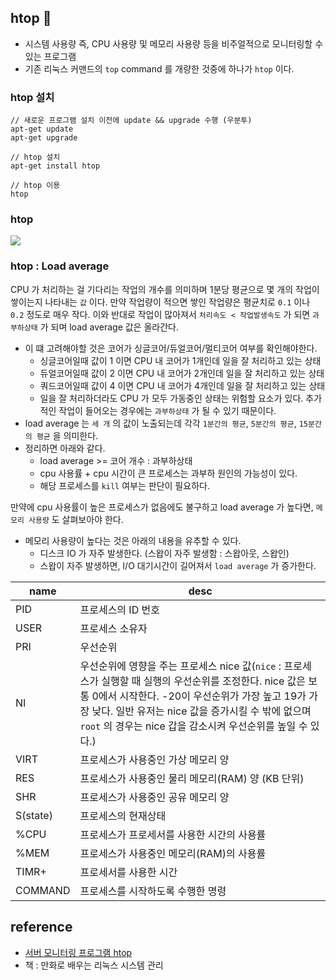 ## htop 👀
* 시스템 사용량 즉, CPU 사용량 및 메모리 사용량 등을 비주얼적으로 모니터링할 수 있는 프로그램
* 기존 리눅스 커맨드의 `top` command 를 개량한 것중에 하나가 `htop` 이다.

### htop 설치
```
// 새로운 프로그램 설치 이전에 update && upgrade 수행 (우분투)
apt-get update
apt-get upgrade

// htop 설치
apt-get install htop

// htop 이용
htop
```

### htop
<img src="../Image/2021_01_09_htop.png" />

### htop : Load average
CPU 가 처리하는 걸 기다리는 작업의 개수를 의미하며 1분당 평균으로 몇 개의 작업이 쌓이는지 나타내는 `값` 이다. 만약 작업량이 적으면 쌓인 작업량은 평균치로 `0.1` 이나 `0.2` 정도로 매우 작다. 이와 반대로 작업이 많아져서 `처리속도 < 작업발생속도` 가 되면 `과부하상태` 가 되며 load average 값은 올라간다.

* 이 떄 고려해야할 것은 코어가 싱글코어/듀얼코어/멀티코어 여부를 확인해야한다.
    * 싱글코어일때 값이 1 이면 CPU 내 코어가 1개인데 일을 잘 처리하고 있는 상태
    * 듀얼코어일때 값이 2 이면 CPU 내 코어가 2개인데 일을 잘 처리하고 있는 상태
    * 쿼드코어일때 값이 4 이면 CPU 내 코어가 4개인데 일을 잘 처리하고 있는 상태
    * 일을 잘 처리하더라도 CPU 가 모두 가동중인 상태는 위험할 요소가 있다. 추가적인 작업이 들어오는 경우에는 `과부하상태` 가 될 수 있기 때문이다.
* load average 는 `세 개` 의 값이 노출되는데 각각 `1분간의 평균`, `5분간의 평균`, `15분간의 평균` 을 의미한다.
* 정리하면 아래와 같다.
    * load average >= 코어 개수 : 과부하상태
    * cpu 사용률 + cpu 시간이 큰 프로세스는 과부하 원인의 가능성이 있다.
    * 해당 프로세스를 `kill` 여부는 판단이 필요하다.

만약에 cpu 사용률이 높은 프로세스가 없음에도 불구하고 load average 가 높다면, `메모리 사용량` 도 살펴보아야 한다.

* 메모리 사용량이 높다는 것은 아래의 내용을 유추할 수 있다.
    * 디스크 IO 가 자주 발생한다. (스왑이 자주 발생함 : 스왑아웃, 스왑인)
    * 스왑이 자주 발생하면, I/O 대기시간이 길어져서 `load average` 가 증가한다.

|name|desc|
|---|---|
|PID|프로세스의 ID 번호|
|USER|프로세스 소유자|
|PRI|우선순위|
|NI|우선순위에 영향을 주는 프로세스 nice 값(`nice` : 프로세스가 실행할 때 실행의 우선순위를 조정한다. nice 값은 보통 0에서 시작한다. -20이 우선순위가 가장 높고 19가 가장 낮다. 일반 유저는 nice 값을 증가시킬 수 밖에 없으며 `root` 의 경우는 nice 갑을 감소시켜 우선순위를 높일 수 있다.)|
|VIRT|프로세스가 사용중인 가상 메모리 양|
|RES|프로세스가 사용중인 물리 메모리(RAM) 양 (KB 단위)|
|SHR|프로세스가 사용중인 공유 메모리 양|
|S(state)|프로세스의 현재상태|
|%CPU|프로세스가 프로세서를 사용한 시간의 사용률|
|%MEM|프로세스가 사용중인 메모리(RAM)의 사용률|
|TIMR+|프로세서를 사용한 시간|
|COMMAND|프로세스를 시작하도록 수행한 명령|


## reference
* [서버 모니터링 프로그램 htop](https://happist.com/557995/%EC%84%9C%EB%B2%84-%EB%AA%A8%EB%8B%88%ED%84%B0%EB%A7%81-%ED%94%84%EB%A1%9C%EA%B7%B8%EB%9E%A8-htop-%EC%82%AC%EC%9A%A9-%EB%B0%A9%EB%B2%95-ubuntu)
* 책 : 만화로 배우는 리눅스 시스템 관리
